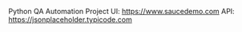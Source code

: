 Python QA Automation Project
UI: https://www.saucedemo.com
API: https://jsonplaceholder.typicode.com 
